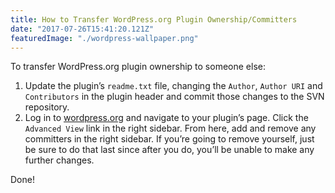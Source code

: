 ```yaml
---
title: How to Transfer WordPress.org Plugin Ownership/Committers
date: "2017-07-26T15:41:20.121Z"
featuredImage: "./wordpress-wallpaper.png"
---
```


To transfer WordPress.org plugin ownership to someone else:

1. Update the plugin’s `readme.txt` file, changing the `Author`, `Author URI` and `Contributors` in the plugin header and commit those changes to the SVN repository.
1. Log in to [wordpress.org](https://wordpress.org/) and navigate to your plugin’s page. Click the `Advanced View` link in the right sidebar. From here, add and remove any committers in the right sidebar. If you’re going to remove yourself, just be sure to do that last since after you do, you’ll be unable to make any further changes.

Done!
